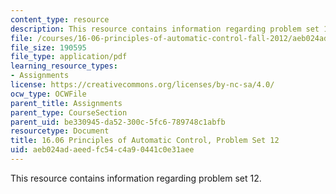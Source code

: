 ```yaml
---
content_type: resource
description: This resource contains information regarding problem set 12.
file: /courses/16-06-principles-of-automatic-control-fall-2012/aeb024adaeedfc54c4a90441c0e31aee_MIT16_06F12_ProblemsSet_12.pdf
file_size: 190595
file_type: application/pdf
learning_resource_types:
- Assignments
license: https://creativecommons.org/licenses/by-nc-sa/4.0/
ocw_type: OCWFile
parent_title: Assignments
parent_type: CourseSection
parent_uid: be330945-da52-300c-5fc6-789748c1abfb
resourcetype: Document
title: 16.06 Principles of Automatic Control, Problem Set 12
uid: aeb024ad-aeed-fc54-c4a9-0441c0e31aee
---
```

This resource contains information regarding problem set 12.